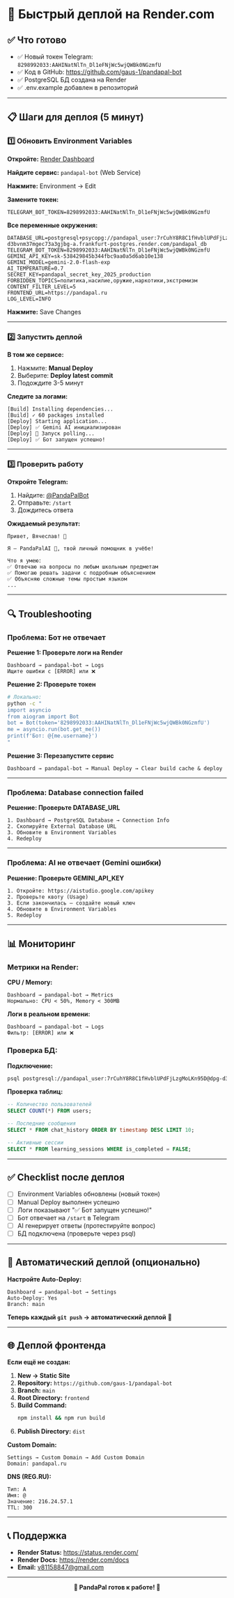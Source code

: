 # 🚀 Быстрый деплой на Render.com

## ✅ Что готово

- ✅ Новый токен Telegram: `8298992033:AAHINatNlTn_Dl1eFNjWc5wjQWBk0NGzmfU`
- ✅ Код в GitHub: https://github.com/gaus-1/pandapal-bot
- ✅ PostgreSQL БД создана на Render
- ✅ .env.example добавлен в репозиторий

---

## 📋 Шаги для деплоя (5 минут)

### 1️⃣ Обновить Environment Variables

**Откройте:** [Render Dashboard](https://dashboard.render.com/)

**Найдите сервис:** `pandapal-bot` (Web Service)

**Нажмите:** Environment → Edit

**Замените токен:**
```
TELEGRAM_BOT_TOKEN=8298992033:AAHINatNlTn_Dl1eFNjWc5wjQWBk0NGzmfU
```

**Все переменные окружения:**
```env
DATABASE_URL=postgresql+psycopg://pandapal_user:7rCuhY8R8C1fHvblUPdFjLzgMoLKn95D@dpg-d3bvnm37mgec73a3gjbg-a.frankfurt-postgres.render.com/pandapal_db
TELEGRAM_BOT_TOKEN=8298992033:AAHINatNlTn_Dl1eFNjWc5wjQWBk0NGzmfU
GEMINI_API_KEY=sk-538429845b344fbc9aa0a5d6ab10e138
GEMINI_MODEL=gemini-2.0-flash-exp
AI_TEMPERATURE=0.7
SECRET_KEY=pandapal_secret_key_2025_production
FORBIDDEN_TOPICS=политика,насилие,оружие,наркотики,экстремизм
CONTENT_FILTER_LEVEL=5
FRONTEND_URL=https://pandapal.ru
LOG_LEVEL=INFO
```

**Нажмите:** Save Changes

---

### 2️⃣ Запустить деплой

**В том же сервисе:**
1. Нажмите: **Manual Deploy**
2. Выберите: **Deploy latest commit**
3. Подождите 3-5 минут

**Следите за логами:**
```
[Build] Installing dependencies...
[Build] ✓ 60 packages installed
[Deploy] Starting application...
[Deploy] ✅ Gemini AI инициализирован
[Deploy] 📡 Запуск polling...
[Deploy] ✅ Бот запущен успешно!
```

---

### 3️⃣ Проверить работу

**Откройте Telegram:**
1. Найдите: [@PandaPalBot](https://t.me/PandaPalBot)
2. Отправьте: `/start`
3. Дождитесь ответа

**Ожидаемый результат:**
```
Привет, Вячеслав! 👋

Я — PandaPalAI 🐼, твой личный помощник в учёбе!

Что я умею:
✅ Отвечаю на вопросы по любым школьным предметам
✅ Помогаю решать задачи с подробным объяснением
✅ Объясняю сложные темы простым языком
...
```

---

## 🔍 Troubleshooting

### Проблема: Бот не отвечает

**Решение 1: Проверьте логи на Render**
```
Dashboard → pandapal-bot → Logs
Ищите ошибки с [ERROR] или ❌
```

**Решение 2: Проверьте токен**
```bash
# Локально:
python -c "
import asyncio
from aiogram import Bot
bot = Bot(token='8298992033:AAHINatNlTn_Dl1eFNjWc5wjQWBk0NGzmfU')
me = asyncio.run(bot.get_me())
print(f'Бот: @{me.username}')
"
```

**Решение 3: Перезапустите сервис**
```
Dashboard → pandapal-bot → Manual Deploy → Clear build cache & deploy
```

---

### Проблема: Database connection failed

**Решение: Проверьте DATABASE_URL**
```
1. Dashboard → PostgreSQL Database → Connection Info
2. Скопируйте External Database URL
3. Обновите в Environment Variables
4. Redeploy
```

---

### Проблема: AI не отвечает (Gemini ошибки)

**Решение: Проверьте GEMINI_API_KEY**
```
1. Откройте: https://aistudio.google.com/apikey
2. Проверьте квоту (Usage)
3. Если закончилась — создайте новый ключ
4. Обновите в Environment Variables
5. Redeploy
```

---

## 📊 Мониторинг

### Метрики на Render:

**CPU / Memory:**
```
Dashboard → pandapal-bot → Metrics
Нормально: CPU < 50%, Memory < 300MB
```

**Логи в реальном времени:**
```
Dashboard → pandapal-bot → Logs
Фильтр: [ERROR] или ❌
```

### Проверка БД:

**Подключение:**
```bash
psql postgresql://pandapal_user:7rCuhY8R8C1fHvblUPdFjLzgMoLKn95D@dpg-d3bvnm37mgec73a3gjbg-a.frankfurt-postgres.render.com/pandapal_db
```

**Проверка таблиц:**
```sql
-- Количество пользователей
SELECT COUNT(*) FROM users;

-- Последние сообщения
SELECT * FROM chat_history ORDER BY timestamp DESC LIMIT 10;

-- Активные сессии
SELECT * FROM learning_sessions WHERE is_completed = FALSE;
```

---

## ✅ Checklist после деплоя

- [ ] Environment Variables обновлены (новый токен)
- [ ] Manual Deploy выполнен успешно
- [ ] Логи показывают "✅ Бот запущен успешно!"
- [ ] Бот отвечает на `/start` в Telegram
- [ ] AI генерирует ответы (протестируйте вопрос)
- [ ] БД подключена (проверьте через psql)

---

## 🔄 Автоматический деплой (опционально)

**Настройте Auto-Deploy:**
```
Dashboard → pandapal-bot → Settings
Auto-Deploy: Yes
Branch: main
```

**Теперь каждый `git push` → автоматический деплой** 🚀

---

## 🌐 Деплой фронтенда

**Если ещё не создан:**

1. **New → Static Site**
2. **Repository:** `https://github.com/gaus-1/pandapal-bot`
3. **Branch:** `main`
4. **Root Directory:** `frontend`
5. **Build Command:**
   ```bash
   npm install && npm run build
   ```
6. **Publish Directory:** `dist`

**Custom Domain:**
```
Settings → Custom Domain → Add Custom Domain
Domain: pandapal.ru
```

**DNS (REG.RU):**
```
Тип: A
Имя: @
Значение: 216.24.57.1
TTL: 300
```

---

## 📞 Поддержка

- **Render Status:** https://status.render.com/
- **Render Docs:** https://render.com/docs
- **Email:** v81158847@gmail.com

---

<p align="center">
  <b>🎉 PandaPal готов к работе! 🐼</b>
</p>

